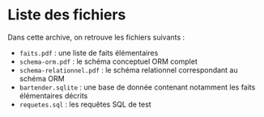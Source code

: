 # Liste des fichiers

Dans cette archive, on retrouve les fichiers suivants :
- `faits.pdf` : une liste de faits élémentaires
- `schema-orm.pdf` : le schéma conceptuel ORM complet
- `schema-relationnel.pdf` : le schéma relationnel correspondant au schéma ORM
- `bartender.sqlite` : une base de donnée contenant notamment les faits élémentaires décrits
- `requetes.sql` : les requêtes SQL de test
